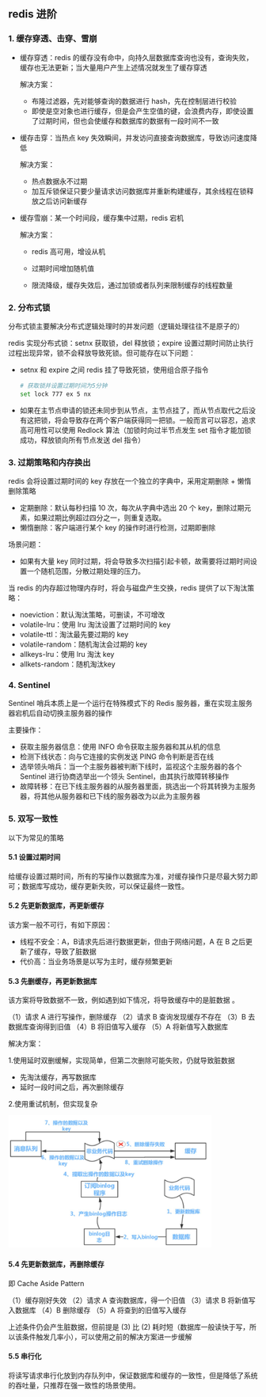 ## redis 进阶

### 1. 缓存穿透、击穿、雪崩

- 缓存穿透：redis 的缓存没有命中，向持久层数据库查询也没有，查询失败，缓存也无法更新；当大量用户产生上述情况就发生了缓存穿透

  解决方案：

  - 布隆过滤器，先对能够查询的数据进行 hash，先在控制层进行校验
  - 即使是空对象也进行缓存，但是会产生空值的键，会浪费内存，即使设置了过期时间，但也会使缓存和数据库的数据有一段时间不一致

  

- 缓存击穿：当热点 key 失效瞬间，并发访问直接查询数据库，导致访问速度降低

  解决方案：

  - 热点数据永不过期
  - 加互斥锁保证只要少量请求访问数据库并重新构建缓存，其余线程在锁释放之后访问新缓存 



- 缓存雪崩：某一个时间段，缓存集中过期，redis 宕机

  解决方案：

  - redis 高可用，增设从机

  - 过期时间增加随机值

  - 限流降级，缓存失效后，通过加锁或者队列来限制缓存的线程数量



### 2. 分布式锁

分布式锁主要解决分布式逻辑处理时的并发问题（逻辑处理往往不是原子的）

redis 实现分布式锁：setnx 获取锁，del 释放锁；expire 设置过期时间防止执行过程出现异常，锁不会释放导致死锁。但可能存在以下问题：

- setnx 和 expire 之间 redis 挂了导致死锁，使用组合原子指令

  ``` bash
  # 获取锁并设置过期时间为5分钟
  set lock 777 ex 5 nx 
  ```

- 如果在主节点申请的锁还未同步到从节点，主节点挂了，而从节点取代之后没有这把锁，将会导致存在两个客户端获得同一把锁。一般而言可以容忍，追求高可用性可以使用 Redlock 算法（加锁时向过半节点发生 set 指令才能加锁成功，释放锁向所有节点发送 del 指令）



### 3. 过期策略和内存换出

redis 会将设置过期时间的 key 存放在一个独立的字典中，采用定期删除 + 懒惰删除策略

- 定期删除：默认每秒扫描 10 次，每次从字典中选出 20 个 key，删除过期元素，如果过期比例超过四分之一，则重复选取。
- 懒惰删除：客户端进行某个 key 的操作时进行检测，过期即删除

场景问题：

- 如果有大量 key 同时过期，将会导致多次扫描引起卡顿，故需要将过期时间设置一个随机范围，分散过期处理的压力。



当 redis 的内存超过物理内存时，将会与磁盘产生交换，redis 提供了以下淘汰策略：

- noeviction：默认淘汰策略，可删读，不可增改
- volatile-lru：使用 lru 淘汰设置了过期时间的 key
- volatile-ttl：淘汰最先要过期的 key
- volatile-random：随机淘汰会过期的 key
- allkeys-lru：使用 lru 淘汰 key
- allkets-random：随机淘汰key



### 4. Sentinel

Sentinel 哨兵本质上是一个运行在特殊模式下的 Redis 服务器，重在实现主服务器宕机后自动切换主服务器的操作

主要操作：

- 获取主服务器信息：使用 INFO 命令获取主服务器和其从机的信息
- 检测下线状态：向与它连接的实例发送 PING 命令判断是否在线
- 选举领头哨兵：当一个主服务器被判断下线时，监视这个主服务器的各个 Sentinel 进行协商选举出一个领头 Sentinel，由其执行故障转移操作
- 故障转移：在已下线主服务器的从服务器里面，挑选出一个将其转换为主服务器，将其他从服务器和已下线的服务器改为以此为主服务器



### 5. 双写一致性

以下为常见的策略

#### 5.1 设置过期时间

给缓存设置过期时间，所有的写操作以数据库为准，对缓存操作只是尽最大努力即可；数据库写成功，缓存更新失败，可以保证最终一致性。

#### 5.2 先更新数据库，再更新缓存

该方案一般不可行，有如下原因：

- 线程不安全：A，B请求先后进行数据更新，但由于网络问题，A 在 B 之后更新了缓存，导致了脏数据
- 代价高：当业务场景是以写为主时，缓存频繁更新

#### 5.3 先删缓存，再更新数据库

该方案将导致数据不一致，例如遇到如下情况，将导致缓存中的是脏数据 。

（1）请求 A 进行写操作，删除缓存
（2）请求 B 查询发现缓存不存在
（3）B 去数据库查询得到旧值
（4）B 将旧值写入缓存
（5）A 将新值写入数据库

解决方案：

1.使用延时双删缓解，实现简单，但第二次删除可能失败，仍就导致脏数据

- 先淘汰缓存，再写数据库
- 延时一段时间之后，再次删除缓存

2.使用重试机制，但实现复杂

<img src="img/删除缓存重试机制.jpg" style="zoom:40%">

#### 5.4 先更新数据库，再删除缓存

即 Cache Aside Pattern

（1）缓存刚好失效
（2）请求 A 查询数据库，得一个旧值
（3）请求 B 将新值写入数据库
（4）B 删除缓存
（5）A 将查到的旧值写入缓存

上述条件仍会产生脏数据，但前提是 (3) 比 (2) 耗时短（数据库一般读快于写，所以该条件触发几率小），可以使用之前的解决方案进一步缓解

#### 5.5 串行化

将读写请求串行化放到内存队列中，保证数据库和缓存的一致性，但是降低了系统的吞吐量，只推荐在强一致性的场景使用。
